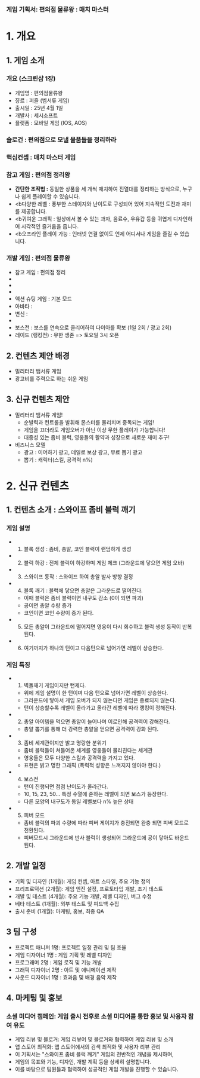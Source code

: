### 게임 기획서: 편의점 물류왕 : 매치 마스터
# 1. 개요 

## 1. 게임 소개

### 개요 (스크린샵 1장)
- 게임명 : 편의점물류왕
- 쟝르 : 퍼즐 (벰서류 게임)
- 출시일 : 25년 4월 1일
- 개발사 : 세시소프트
- 플랫폼 : 모바일 게임 (IOS, AOS)

### 슬로건 : 편의점으로 모낼 물품들을 정리하라

### 핵심컨셉 : 매치 마스터 게임

### 참고 게임 : 편의점 정리왕
- <b>간단한 조작법 :</b> 동일한 상품을 세 개씩 매치하여 진열대를 정리하는 방식으로, 누구나 쉽게 플레이할 수 있습니다.
- <b다양한 레벨 :</b> 풍부한 스테이지와 난이도로 구성되어 있어 지속적인 도전과 재미를 제공합니다.
- <b귀여운 그래픽 :</b> 일상에서 볼 수 있는 과자, 음료수, 우유갑 등을 귀엽게 디자인하여 시각적인 즐거움을 줍니다.
- <b오프라인 플레이 가능 :</b> 인터넷 연결 없이도 언제 어디서나 게임을 즐길 수 있습니다.

### 개발 게임 : 편의점 물류왕


- 참고 게임 : 편의점 정리
-
-
-
- 액션 슈팅 게임 : 기본 모드
- 아바타 : 
- 변신 :
- 
- 보스전 : 보스를 연속으로 클리어하여 다이아를 확보 (1일 2회 / 광고 2회)
- 레이드 (랭킹전) : 무한 생존 => 토요일 3시 오픈

## 2. 컨텐츠 제안 배경
- 밀리터리 뱀서류 게임       
- 광고비를 주력으로 하는 쉬운 게임

## 3. 신규 컨텐츠 제안
- 밀리터리 뱀서류 게임!
  - 순발력과 컨트롤을 발휘해 몬스터를 물리치며 중독되는 게임!
  - 게임을 끄더라도 게임오버가 아닌 이상 무한 플레이가 가능합니다!
  - 대중성 있는 좀비 블럭, 영웅들의 활약과 성장으로 새로운 재미 추구!
- 비즈니스 모델
  - 광고 : 이어하기 광고, 데일로 보상 광고, 무료 뽑기 광고
  - 뽑기 : 캐릭터(스킬, 공격력 n%)

# 2. 신규 컨텐츠

## 1. 컨텐츠 소개 : 스와이프 좀비 블럭 깨기
### 게임 설명 
- 1) 블록 생성 : 좀비, 총알, 코인 블럭이 랜덤하게 생성
- 2) 블럭 하강 : 전체 블럭이 하강하며 게임 체크 (그라운드에 닿으면 게임 오바) 
- 3) 스와이프 동작 : 스와이프 하여 총알 발사 방향 결정 
- 4) 블록 깨기 : 블럭에 닿으면 총알은 그라운드로 떨어진다.
  - 이때 블럭은 좀비 블럭이면 내구도 감소 (0이 되면 파괴)
  - 공이면 총알 수량 증가
  - 코인이면 코인 수량이 증가 된다. 
- 5) 모든 총알이 그라운드에 떨어지면 영웅이 다시 회수하고 블럭 생성 동작이 반복된다.
- 6) 여기까지가 하나의 턴이고 다음턴으로 넘어가면 레벨이 상승한다.

### 게임 특징
- 1) 벽돌깨기 게임이지만 턴제다.
  - 위에 게임 설명이 한 턴이며 다음 턴으로 넘어가면 레벨이 상승한다.
  - 그라운드에 닿아서 게임 오버가 되지 않는다면 게임은 종료되지 않는다.
  - 턴이 상승할수록 레벨이 올라가고 올라간 레벨에 따라 랭킹이 정해진다.
- 2) 총알 아이템을 먹으면 총알이 늘어나며 이로인해 공격력이 강해진다.
  - 총알 뽑기를 통해 더 강력한 총알을 얻으면 공격력이 강화 된다. 
- 3) 좀비 세계관이지만 밝고 명랑한 분위기
  - 좀비 블럭들이 쳐들어온 세계를 영웅들이 물리친다는 세계관
  - 영웅들은 모두 다양한 스킬과 공격력을 가지고 있다.
  - 표현은 밝고 명한 그래픽 (폭력적 성향은 느껴지지 않아야 한다.) 
- 4) 보스전
  - 턴이 진행되면 점점 난이도가 올라간다.
  - 10, 15, 23, 50... 특정 수열에 준하는 레벨이 되면 보스가 등장한다.
  - 다른 모양의 내구도가 동일 레벨보다 n% 높은 상태
- 5) 피버 모드
  - 좀비 블럭의 파괴 수량에 따라 피버 게이지가 충전되면 완충 되면 피버 모드로 전환된다.
  - 피버모드시 그라운드에 반사 블럭이 생성되어 그라운드에 공이 닿아도 바운드 된다.    
  


## 2. 개발 일정
- 기획 및 디자인 (1개월): 게임 컨셉, 아트 스타일, 주요 기능 정의
- 프리프로덕션 (2개월): 게임 엔진 설정, 프로토타입 개발, 초기 테스트
- 개발 및 테스트 (4개월): 주요 기능 개발, 레벨 디자인, 버그 수정
- 베타 테스트 (1개월): 외부 테스트 및 피드백 수집
- 출시 준비 (1개월): 마케팅, 홍보, 최종 QA

## 3 팀 구성
- 프로젝트 매니저 1명: 프로젝트 일정 관리 및 팀 조율
- 게임 디자이너 1명 : 게임 기획 및 레벨 디자인
- 프로그래머 2명 : 게임 로직 및 기능 개발
- 그래픽 디자이너 2명 : 아트 및 애니메이션 제작
- 사운드 디자이너 1명 : 효과음 및 배경 음악 제작

## 4. 마케팅 및 홍보
### 소셜 미디어 캠페인: 게임 출시 전후로 소셜 미디어를 통한 홍보 및 사용자 참여 유도
- 게임 리뷰 및 블로거: 게임 리뷰어 및 블로거와 협력하여 게임 리뷰 및 소개
- 앱 스토어 최적화: 앱 스토어에서의 검색 최적화 및 사용자 리뷰 관리
- 이 기획서는 "스와이프 좀비 블럭 깨기" 게임의 전반적인 개념을 제시하며,
- 게임의 목표와 기능, 디자인, 개발 계획 등을 상세히 설명합니다.
- 이를 바탕으로 팀원들과 협력하여 성공적인 게임 개발을 진행할 수 있습니다.


